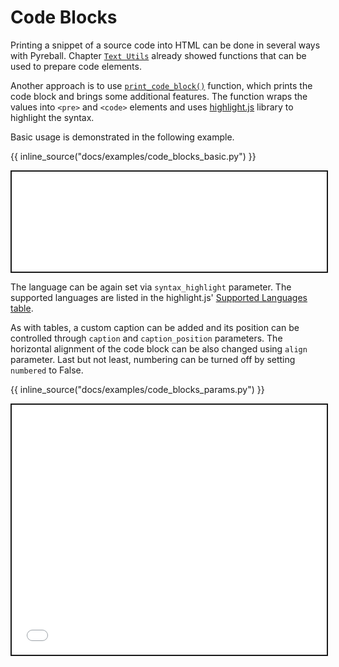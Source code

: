 # Code Blocks

Printing a snippet of a source code into HTML can be done in several ways with Pyreball.
Chapter [`Text Utils`](../text_utils/) already showed functions that can be used to
prepare code elements.

Another approach is to
use [`print_code_block()`](../api/pyreball_html/#pyreball.html.print_code_block)
function,
which prints the code block and brings some additional features.
The function wraps the values into `<pre>` and `<code>` elements and
uses [highlight.js](https://highlightjs.org/)
library to highlight the syntax.

Basic usage is demonstrated in the following example.

{{ inline_source("docs/examples/code_blocks_basic.py") }}

<iframe style="border:2px solid;" src="../examples/code_blocks_basic.html" height="160" width="100%" title="Iframe Example"></iframe>

The language can be again set via `syntax_highlight` parameter.
The supported languages are listed in the highlight.js'
[Supported Languages table](https://github.com/highlightjs/highlight.js/blob/main/SUPPORTED_LANGUAGES.md).

As with tables, a custom caption can be added and its position can be controlled through
`caption` and `caption_position` parameters.
The horizontal alignment of the code block can be also changed using `align` parameter.
Last but not least, numbering can be turned off by setting `numbered` to False.

{{ inline_source("docs/examples/code_blocks_params.py") }}

<iframe style="border:2px solid;" src="../examples/code_blocks_params.html" height="400" width="100%" title="Iframe Example"></iframe>
